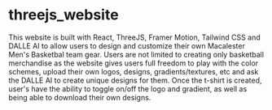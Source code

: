 # threejs_website

This website is built with React, ThreeJS, Framer Motion, Tailwind CSS and DALLE AI to allow users to design and customize their own Macalester Men's
Basketbal team gear. Users are not limited to creating only basketball merchandise as the website gives users full freedom to play with the color schemes,
upload their own logos, designs, gradients/textures, etc and ask the DALLE AI to create unique designs for them. Once the t-shirt is created, user's have
the ability to toggle on/off the logo and gradient, as well as being able to download their own designs.
